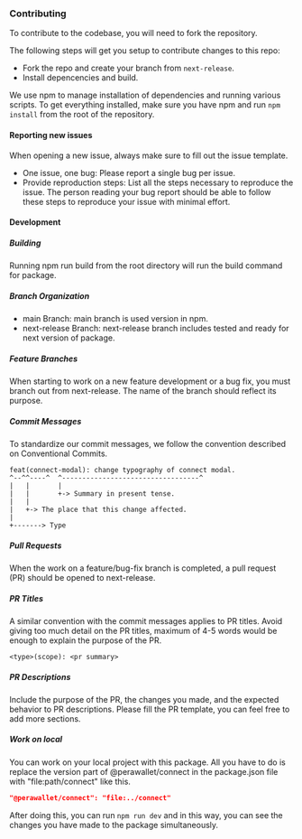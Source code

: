 ### Contributing

To contribute to the codebase, you will need to fork the repository.

The following steps will get you setup to contribute changes to this repo:

- Fork the repo and create your branch from `next-release`.
- Install depencencies and build.

We use npm to manage installation of dependencies and running various scripts. To get everything installed, make sure you have npm and run `npm install` from the root of the repository.

#### Reporting new issues

When opening a new issue, always make sure to fill out the issue template.

- One issue, one bug: Please report a single bug per issue.
- Provide reproduction steps: List all the steps necessary to reproduce the issue. The person reading your bug report should be able to follow these steps to reproduce your issue with minimal effort.

#### Development

##### Building

Running npm run build from the root directory will run the build command for package.

##### Branch Organization

- main Branch: main branch is used version in npm.
- next-release Branch: next-release branch includes tested and ready for next version of package.

##### Feature Branches

When starting to work on a new feature development or a bug fix, you must branch out from next-release. The name of the branch should reflect its purpose.

##### Commit Messages

To standardize our commit messages, we follow the convention described on Conventional Commits.

```ssh
feat(connect-modal): change typography of connect modal.
^--^^----^  ^----------------------------------^
|   |       |
|   |       +-> Summary in present tense.
|   |
|   +-> The place that this change affected.
|
+-------> Type
```

##### Pull Requests

When the work on a feature/bug-fix branch is completed, a pull request (PR) should be opened to next-release.

##### PR Titles

A similar convention with the commit messages applies to PR titles. Avoid giving too much detail on the PR titles, maximum of 4-5 words would be enough to explain the purpose of the PR.

```ssh
<type>(scope): <pr summary>
```

##### PR Descriptions

Include the purpose of the PR, the changes you made, and the expected behavior to PR descriptions. Please fill the PR template, you can feel free to add more sections.

##### Work on local

You can work on your local project with this package. All you have to do is replace the version part of @perawallet/connect in the package.json file with "file:path/connect" like this.

```json
"@perawallet/connect": "file:../connect"
```

After doing this, you can run `npm run dev` and in this way, you can see the changes you have made to the package simultaneously.
